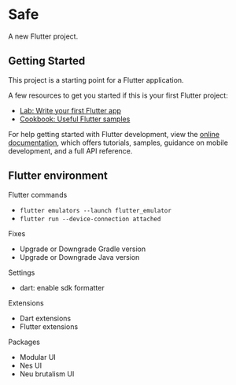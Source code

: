 # Safe

A new Flutter project.

## Getting Started

This project is a starting point for a Flutter application.

A few resources to get you started if this is your first Flutter project:

- [Lab: Write your first Flutter app](https://docs.flutter.dev/get-started/codelab)
- [Cookbook: Useful Flutter samples](https://docs.flutter.dev/cookbook)

For help getting started with Flutter development, view the
[online documentation](https://docs.flutter.dev/), which offers tutorials,
samples, guidance on mobile development, and a full API reference.

Flutter environment
- 

Flutter commands
- `flutter emulators --launch flutter_emulator`
- `flutter run --device-connection attached`

Fixes
- Upgrade or Downgrade Gradle version
- Upgrade or Downgrade Java version

Settings
- dart: enable sdk formatter

Extensions
- Dart extensions
- Flutter extensions

Packages
- Modular UI
- Nes UI
- Neu brutalism UI